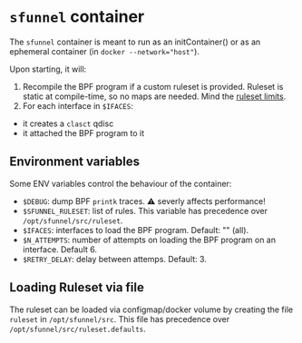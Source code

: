 # `sfunnel` container

The `sfunnel` container is meant to run as an initContainer() or as an ephemeral
container (in `docker --network="host"`).

Upon starting, it will:

1. Recompile the BPF program if a custom ruleset is provided. Ruleset is static
   at compile-time, so no maps are needed. Mind the [ruleset limits](rules.md#scalability).
1. For each interface in `$IFACES`:
  * it creates a `clasct` qdisc
  * it attached the BPF program to it

## Environment variables

Some ENV variables control the behaviour of the container:

* `$DEBUG`: dump BPF `printk` traces. :warning: severly affects performance!
* `$SFUNNEL_RULESET`: list of rules. This variable has precedence over `/opt/sfunnel/src/ruleset`.
* `$IFACES`: interfaces to load the BPF program. Default: "" (all).
* `$N_ATTEMPTS`: number of attempts on loading the BPF program on an interface. Default 6.
* `$RETRY_DELAY`: delay between attemps. Default: 3.

## Loading Ruleset via file

The ruleset can be loaded via configmap/docker volume by creating the file `ruleset`
in `/opt/sfunnel/src`. This file has precedence over `/opt/sfunnel/src/ruleset.defaults`.
